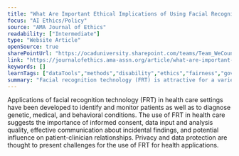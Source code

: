 ```yaml
---
title: "What Are Important Ethical Implications of Using Facial Recognition Technology in Health Care?"
focus: "AI Ethics/Policy"
source: "AMA Journal of Ethics"
readability: ["Intermediate"]
type: "Website Article"
openSource: true
sharePointUrl: "https://ocaduniversity.sharepoint.com/teams/Team_WeCount/Shared%20Documents/Resources%20and%20Tools/Literature%20(curated)/What%20are%20important%20ethical%20implications%20of%20using%20facial%20recognition%20technology%20in%20health%20care.pdf"
link: "https://journalofethics.ama-assn.org/article/what-are-important-ethical-implications-using-facial-recognition-technology-health-care/2019-02"
keywords: []
learnTags: ["dataTools","methods","disability","ethics","fairness","government"]
summary: "Facial recognition technology (FRT) is attractive for a variety of healthcare applications, but its use also raises ethical questions about privacy and data protection, potential bias, and potential implications for patient-clinician relationships. "
---
```

Applications of facial recognition technology (FRT) in health care settings have been developed to identify and monitor patients as well as to diagnose genetic, medical, and behavioral conditions. The use of FRT in health care suggests the importance of informed consent, data input and analysis quality, effective communication about incidental findings, and potential influence on patient-clinician relationships. Privacy and data protection are thought to present challenges for the use of FRT for health applications.
